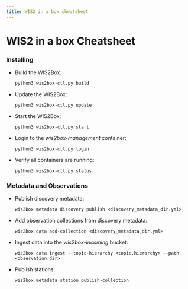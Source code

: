 ```yaml
---
title: WIS2 in a box cheatsheet
---
```


# WIS2 in a box Cheatsheet

### Installing
* Build the WIS2Box: 

    ```console
    python3 wis2box-ctl.py build
    ```

* Update the WIS2Box: 
    
    ```console
    python3 wis2box-ctl.py update
    ```

* Start the WIS2Box: 
    
    ```console
    python3 wis2box-ctl.py start
    ```

* Login to the *wis2box-management* container: 

    ```console
    python3 wis2box-ctl.py login
    ```

* Verify all containers are running: 

    ```console
    python3 wis2box-ctl.py status
    ```

### Metadata and Observations
* Publish discovery metadata: 

    ```console
    wis2box metadata discovery publish <discovery_metadata_dir.yml>
    ```

* Add observation collections from discovery metadata: 

    ```console
    wis2box data add-collection <discovery_metadata_dir.yml>
    ```

* Ingest data into the *wis2box-incoming* bucket: 

    ```console
    wis2box data ingest --topic-hierarchy <topic.hierarchy> --path <observation_dir>
    ```

* Publish stations: 

    ```console
    wis2box metadata station publish-collection
    ```